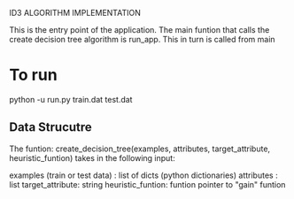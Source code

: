 ID3 ALGORITHM IMPLEMENTATION

This is the entry point of the application. The main funtion that calls the 
create decision tree algorithm is run_app. This in turn is called from main

To run
=======
python -u run.py train.dat test.dat

Data Strucutre
---------------

The funtion: create_decision_tree(examples, attributes, target_attribute, heuristic_funtion)
takes in the following input:

examples (train or test data) : list of dicts (python dictionaries)
attributes : list
target_attribute: string
heuristic_funtion: funtion pointer to "gain" funtion
